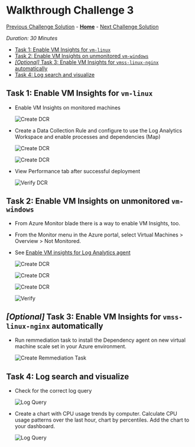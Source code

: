 # Walkthrough Challenge 3

[Previous Challenge Solution](../challenge-02/solution-02.md) - **[Home](../../Readme.md)** - [Next Challenge Solution](../challenge-04/solution-04.md)

*Duration: 30 Minutes*

- [Task 1: Enable VM Insights for `vm-linux`](#task-1-enable-vm-insights-for-vm-linux)
- [Task 2: Enable VM Insights on unmonitored `vm-windows`](#task-2-enable-vm-insights-on-unmonitored-vm-windows)
- [*\[Optional\]* Task 3: Enable VM Insights for `vmss-linux-nginx` automatically](#optional-task-3-enable-vm-insights-for-vmss-linux-nginx-automatically)
- [Task 4: Log search and visualize](#task-4-log-search-and-visualize)

## Task 1: Enable VM Insights for `vm-linux`

- Enable VM Insights on monitored machines

    ![Create DCR](./img/task_01_a.png)

- Create a Data Collection Rule and configure to use the Log Analytics Workspace and enable processes and dependencies (Map)

    ![Create DCR](./img/task_01_b.png)

    ![Create DCR](./img/task_01_c.png)

- View Performance tab after successful deployment

    ![Verify DCR](./img/task_01_d.png)

## Task 2: Enable VM Insights on unmonitored `vm-windows`

- From Azure Monitor blade there is a way to enable VM Insights, too.
- From the Monitor menu in the Azure portal, select Virtual Machines > Overview > Not Monitored.
- See [Enable VM insights for Log Analytics agent](https://learn.microsoft.com/en-us/azure/azure-monitor/vm/vminsights-enable-portal#enable-vm-insights-for-log-analytics-agent)

    ![Create DCR](./img/task_02_a.png)

    ![Create DCR](./img/task_02_b.png)

    ![Create DCR](./img/task_02_c.png)

    ![Verify](./img/task_02_d.png)

## *[Optional]* Task 3: Enable VM Insights for `vmss-linux-nginx` automatically

- Run remmediation task to install the Dependency agent on new virtual machine scale set in your Azure environment.

    ![Create Remmediation Task](./img/task_03_a.png)

## Task 4: Log search and visualize

- Check for the correct log query

    ![Log Query](./img/task_04_b.png)

- Create a chart with CPU usage trends by computer. Calculate CPU usage patterns over the last hour, chart by percentiles. Add the chart to your dashboard.

    ![Log Query](./img/task_04_a.png)
